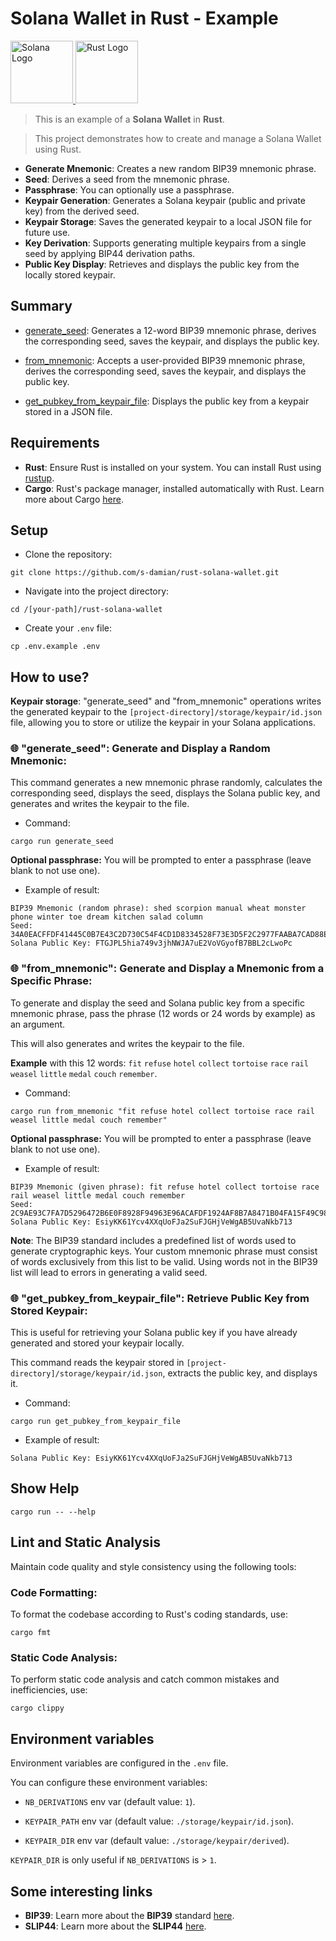 
# Solana Wallet in Rust - Example

<a href="https://github.com/s-damian/rust-solana-wallet">
<img src="https://raw.githubusercontent.com/s-damian/medias/main/technos-logos/solana-logo.webp" alt="Solana Logo" height="100px">
</a>
<a href="https://github.com/s-damian/rust-solana-wallet">
<img src="https://raw.githubusercontent.com/s-damian/medias/main/technos-logos/rust-logo.webp" alt="Rust Logo" height="100px">
</a>

> This is an example of a **Solana Wallet** in **Rust**.

> This project demonstrates how to create and manage a Solana Wallet using Rust.

* **Generate Mnemonic**: Creates a new random BIP39 mnemonic phrase.
* **Seed**: Derives a seed from the mnemonic phrase.
* **Passphrase**: You can optionally use a passphrase.
* **Keypair Generation**: Generates a Solana keypair (public and private key) from the derived seed.
* **Keypair Storage**: Saves the generated keypair to a local JSON file for future use.
* **Key Derivation**: Supports generating multiple keypairs from a single seed by applying BIP44 derivation paths.
* **Public Key Display**: Retrieves and displays the public key from the locally stored keypair.



## Summary

* [generate_seed](#-generate_seed-generate-and-display-a-random-mnemonic): Generates a 12-word BIP39 mnemonic phrase, derives the corresponding seed, saves the keypair, and displays the public key.

* [from_mnemonic](#-from_mnemonic-generate-and-display-a-mnemonic-from-a-specific-phrase): Accepts a user-provided BIP39 mnemonic phrase, derives the corresponding seed, saves the keypair, and displays the public key.

* [get_pubkey_from_keypair_file](#-get_pubkey_from_keypair_file-retrieve-public-key-from-stored-keypair): Displays the public key from a keypair stored in a JSON file.



## Requirements

* **Rust**: Ensure Rust is installed on your system. You can install Rust using [rustup](https://rustup.rs/).
* **Cargo**: Rust's package manager, installed automatically with Rust. Learn more about Cargo [here](https://doc.rust-lang.org/cargo/).



## Setup

* Clone the repository:

```
git clone https://github.com/s-damian/rust-solana-wallet.git
```

* Navigate into the project directory:

```
cd /[your-path]/rust-solana-wallet
```

* Create your ```.env``` file:

```
cp .env.example .env
```



## How to use?

**Keypair storage**: "generate_seed" and "from_mnemonic" operations writes the generated keypair to the ```[project-directory]/storage/keypair/id.json``` file, allowing you to store or utilize the keypair in your Solana applications.


### 🌐 "generate_seed": Generate and Display a Random Mnemonic:

This command generates a new mnemonic phrase randomly, calculates the corresponding seed, displays the seed, displays the Solana public key, and generates and writes the keypair to the file.

* Command:

```
cargo run generate_seed
```

**Optional passphrase:** You will be prompted to enter a passphrase (leave blank to not use one).

* Example of result:

```
BIP39 Mnemonic (random phrase): shed scorpion manual wheat monster phone winter toe dream kitchen salad column
Seed: 34A0EACFFDF41445C0B7E43C2D730C54F4CD1D8334528F73E3D5F2C2977FAABA7CAD88EBDA6A1F02CE6BB596F04036305A32B96303F93FF864D268539739AFF8
Solana Public Key: FTGJPL5hia749v3jhNWJA7uE2VoVGyofB7BBL2cLwoPc
```



### 🌐 "from_mnemonic": Generate and Display a Mnemonic from a Specific Phrase:

To generate and display the seed and Solana public key from a specific mnemonic phrase, pass the phrase (12 words or 24 words by example) as an argument.

This will also generates and writes the keypair to the file.

**Example** with this 12 words: ```fit``` ```refuse``` ```hotel``` ```collect``` ```tortoise``` ```race``` ```rail``` ```weasel``` ```little``` ```medal``` ```couch``` ```remember```.

* Command:

```
cargo run from_mnemonic "fit refuse hotel collect tortoise race rail weasel little medal couch remember"
```

**Optional passphrase:** You will be prompted to enter a passphrase (leave blank to not use one).

* Example of result:

```
BIP39 Mnemonic (given phrase): fit refuse hotel collect tortoise race rail weasel little medal couch remember
Seed: 2C9AE93C7FA7D5296472B6E0F8928F94963E96ACAFDF1924AF8B7A8471B04FA15F49C98023FDC84BBB5979085F91A577E1A36A7BAC9C4C735D44379D7A915D59
Solana Public Key: EsiyKK61Ycv4XXqUoFJa2SuFJGHjVeWgAB5UvaNkb713
```

**Note**: The BIP39 standard includes a predefined list of words used to generate cryptographic keys. Your custom mnemonic phrase must consist of words exclusively from this list to be valid. Using words not in the BIP39 list will lead to errors in generating a valid seed.


### 🌐 "get_pubkey_from_keypair_file": Retrieve Public Key from Stored Keypair:

This is useful for retrieving your Solana public key if you have already generated and stored your keypair locally.

This command reads the keypair stored in ```[project-directory]/storage/keypair/id.json```, extracts the public key, and displays it.

* Command:

```
cargo run get_pubkey_from_keypair_file
```

* Example of result:

```
Solana Public Key: EsiyKK61Ycv4XXqUoFJa2SuFJGHjVeWgAB5UvaNkb713
```



## Show Help

```
cargo run -- --help
```



## Lint and Static Analysis

Maintain code quality and style consistency using the following tools:


### Code Formatting:

To format the codebase according to Rust's coding standards, use:

```
cargo fmt
```


### Static Code Analysis:

To perform static code analysis and catch common mistakes and inefficiencies, use:

```
cargo clippy
```



## Environment variables

Environment variables are configured in the ```.env``` file.

You can configure these environment variables:

* ```NB_DERIVATIONS``` env var (default value: ```1```).

* ```KEYPAIR_PATH``` env var (default value: ```./storage/keypair/id.json```).

* ```KEYPAIR_DIR``` env var (default value: ```./storage/keypair/derived```).

```KEYPAIR_DIR``` is only useful if ```NB_DERIVATIONS``` is > ```1```.



## Some interesting links

* **BIP39**: Learn more about the **BIP39** standard [here](https://github.com/bitcoin/bips/blob/master/bip-0039.mediawiki).
* **SLIP44**: Learn more about the **SLIP44** [here](https://github.com/satoshilabs/slips/blob/master/slip-0044.md).

